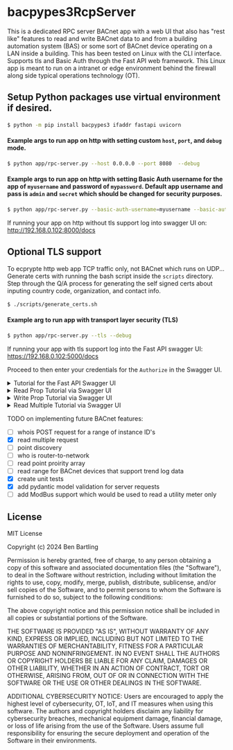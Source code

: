 # bacpypes3RcpServer


This is a dedicated RPC server BACnet app with a web UI that also has "rest like" features to read and write BACnet data to and from a building automation system (BAS) or some sort of BACnet device operating on a LAN inside a building. This has been tested on Linux with the CLI interface. Supports tls and Basic Auth through the Fast API web framework. This Linux app is meant to run on a intranet or edge environment behind the firewall along side typical operations technology (OT).

## Setup Python packages use virtual environment if desired.
```bash
$ python -m pip install bacpypes3 ifaddr fastapi uvicorn

```

#### Example args to run app on http with setting custom `host`, `port`, and `debug` mode.
```bash
$ python app/rpc-server.py --host 0.0.0.0 --port 8080  --debug
```

#### Example args to run app on http with setting Basic Auth username for the app of `myusername` and password of `mypassword`. Default app username and pass is `admin` and `secret` which should be changed for security purposes.

```bash
$ python app/rpc-server.py --basic-auth-username=myusername --basic-auth-password=mypassword
```

If running your app on http without tls support log into swagger UI on:
http://192.168.0.102:8000/docs


## Optional TLS support
To ecprypte http web app TCP traffic only, not BACnet which runs on UDP... Generate certs with running the bash script inside the `scripts` directory. Step through the Q/A process for generating the self signed certs about inputing country code, organization, and contact info.

```bash
$ ./scripts/generate_certs.sh
```

#### Example arg to run app with transport layer security (TLS)
```bash
$ python app/rpc-server.py --tls --debug
```

If running your app with tls support log into the Fast API swagger UI:
https://192.168.0.102:5000/docs



Proceed to then enter your credentials for the `Authorize` in the Swagger UI.


<details>
  <summary>Tutorial for the Fast API Swagger UI</summary>

When the app starts successfully dial into the built in Swagger UI feature of Fast API which can be used to test various BACnet commands.

![Alt text](/images/swagger_home.JPG)

</details>

<details>
  <summary>Read Prop Tutorial via Swagger UI</summary>

Test if the BACnet device responds to a `whois` for the devices BACnet instance ID.
![Alt text](/images/who_is.JPG)

If successful should return:
```bash
[
  {
    "i-am-device-identifier": "device,201201",
    "max-apdu-length-accepted": 286,
    "segmentation-supported": "no-segmentation",
    "vendor-id": 11
  }
]
```

Read request to device `201201 analog-value 301 present-value` which is a temperature sensor.

![Alt text](/images/read_prop_pv1.JPG)

If successful should return:
```bash
{
  "success": true,
  "message": "BACnet read request successfully invoked",
  "data": {
    "device_instance": 201201,
    "object_identifier": "analog-input,2",
    "property_identifier": "present-value",
    "read_result": 69.42999267578125
  }
}

```

Read property of a different property_identifier which can be unique to the BACnet device. See bacpypes3 repo basetypes.py for more info:
https://github.com/JoelBender/BACpypes3/blob/main/bacpypes3/basetypes.py

![Alt text](/images/read_prop.JPG)

If successful should return:
```bash
{
  "success": true,
  "message": "BACnet read request successfully invoked",
  "data": {
    "device_instance": 201201,
    "object_identifier": "analog-input,2",
    "property_identifier": "out-of-service",
    "read_result": false
  }
}

```
</details>

<details>
  <summary>Write Prop Tutorial via Swagger UI</summary>

Write request to device `201201 analog-value 301 present-value` for a value of `10` on BACnet priority `10`.
![Alt text](/images/write_req1.JPG)

If successful should return:
```bash
{
  "success": true,
  "message": "BACnet write request successfully invoked",
  "data": {
    "device_instance": 201201,
    "object_identifier": "analog-value,301",
    "property_identifier": "present-value",
    "written_value": 10,
    "priority": 10
  }
}
```

Release an override by passing in the value of `null`. 

![Alt text](/images/write_req2.JPG)

If successful should return:
```bash
{
  "success": true,
  "message": "BACnet write request successfully invoked",
  "data": {
    "device_instance": 201201,
    "object_identifier": "analog-value,301",
    "property_identifier": "present-value",
    "written_value": "null",
    "priority": 10
  }
}
```

</details>

<details>
  <summary>Read Multiple Tutorial via Swagger UI</summary>

A BACnet Read Multiple to device `201201` on a post request would look like this.
![Alt text](/images/rpm.JPG)

With json data in the body with multiple `object_identifier` and `property_identifier`:
```
{
  "device_instance": 201201,
  "requests": [
    {
      "object_identifier": "analog-input,2",
      "property_identifier": "present-value"
    },
    {
      "object_identifier": "analog-input,2",
      "property_identifier": "units"
    },
    {
      "object_identifier": "analog-input,2",
      "property_identifier": "description"
    },
    {
      "object_identifier": "analog-value,301",
      "property_identifier": "present-value"
    },
    {
      "object_identifier": "analog-input,301",
      "property_identifier": "units"
    },
    {
      "object_identifier": "analog-value,301",
      "property_identifier": "description"
    }
  ]
}
```

If successful should return this below. Note that is a property isnt defined inside your BACnet device it will
come back as `error` but if the property does exist it will return a `value`.
```bash
{
  "success": true,
  "message": "BACnet rpm successfully invoked",
  "data": {
    "device_instance": 201201,
    "requests": [
      {
        "object_identifier": "analog-input,2",
        "property_identifier": "present-value",
        "value": "67.7199935913086"
      },
      {
        "object_identifier": "analog-input,2",
        "property_identifier": "units",
        "value": "degrees-fahrenheit"
      },
      {
        "object_identifier": "analog-input,2",
        "property_identifier": "description",
        "error": "property, unknown-property"
      },
      {
        "object_identifier": "analog-value,301",
        "property_identifier": "present-value",
        "value": "nan"
      },
      {
        "object_identifier": "analog-input,301",
        "property_identifier": "units",
        "error": "object, unknown-object"
      },
      {
        "object_identifier": "analog-value,301",
        "property_identifier": "description",
        "error": "property, unknown-property"
      }
    ]
  }
}
```
</details>


TODO on implementing future BACnet features:
 - [ ] whois POST request for a range of instance ID's
 - [x] read multiple request
 - [ ] point discovery
 - [ ] who is router-to-network
 - [ ] read point proirity array
 - [ ] read range for BACnet devices that support trend log data
 - [x] create unit tests
 - [x] add pydantic model validation for server requests
 - [ ] add ModBus support which would be used to read a utility meter only
 
## License
MIT License

Copyright (c) 2024 Ben Bartling

Permission is hereby granted, free of charge, to any person obtaining a copy of this software and associated documentation files (the "Software"), to deal in the Software without restriction, including without limitation the rights to use, copy, modify, merge, publish, distribute, sublicense, and/or sell copies of the Software, and to permit persons to whom the Software is furnished to do so, subject to the following conditions:

The above copyright notice and this permission notice shall be included in all copies or substantial portions of the Software.

THE SOFTWARE IS PROVIDED "AS IS", WITHOUT WARRANTY OF ANY KIND, EXPRESS OR IMPLIED, INCLUDING BUT NOT LIMITED TO THE WARRANTIES OF MERCHANTABILITY, FITNESS FOR A PARTICULAR PURPOSE AND NONINFRINGEMENT. IN NO EVENT SHALL THE AUTHORS OR COPYRIGHT HOLDERS BE LIABLE FOR ANY CLAIM, DAMAGES OR OTHER LIABILITY, WHETHER IN AN ACTION OF CONTRACT, TORT OR OTHERWISE, ARISING FROM, OUT OF OR IN CONNECTION WITH THE SOFTWARE OR THE USE OR OTHER DEALINGS IN THE SOFTWARE.

ADDITIONAL CYBERSECURITY NOTICE: Users are encouraged to apply the highest level of cybersecurity, OT, IoT, and IT measures when using this software. The authors and copyright holders disclaim any liability for cybersecurity breaches, mechanical equipment damage, financial damage, or loss of life arising from the use of the Software. Users assume full responsibility for ensuring the secure deployment and operation of the Software in their environments.
